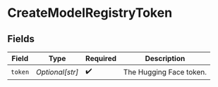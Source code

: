 # CreateModelRegistryToken


## Fields

| Field                   | Type                    | Required                | Description             |
| ----------------------- | ----------------------- | ----------------------- | ----------------------- |
| `token`                 | *Optional[str]*         | :heavy_check_mark:      | The Hugging Face token. |